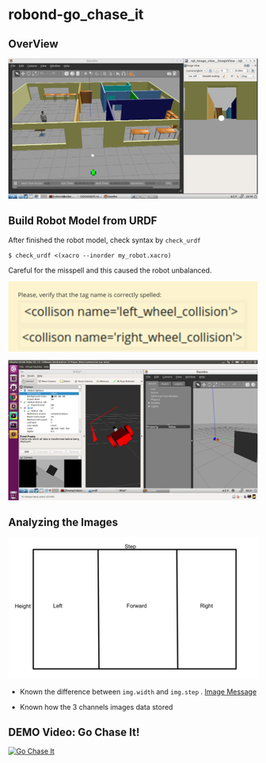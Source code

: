 # robond-go_chase_it
## OverView 
![Ball_Chaser](images/ball_chaser.png)

## Build Robot Model from URDF

After finished the robot model, check syntax by `check_urdf`
```
$ check_urdf <(xacro --inorder my_robot.xacro)
```

Careful for the misspell and this caused the robot unbalanced.

![misspell](images/misspell.PNG)

![Unblanced Robot](images/unbalance_robot.png)

## Analyzing the Images
![Analyzing Image](images/analyze-image.png)

* Known the difference between `img.width` and `img.step` . [Image Message](http://docs.ros.org/melodic/api/sensor_msgs/html/msg/Image.html)


* Known how the 3 channels images data stored


## DEMO Video: Go Chase It!

[![Go Chase It](http://img.youtube.com/vi/r7r8TiZP5Z8/0.jpg)](http://www.youtube.com/watch?v=r7r8TiZP5Z8 "Go Chase It!")

